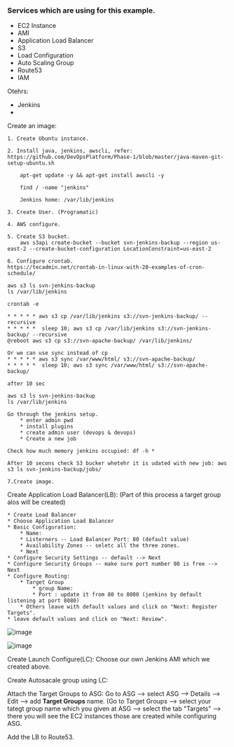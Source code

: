### Services which are using for this example.

* EC2 Instance
* AMI
* Application Load Balancer
* S3
* Load Configuration
* Auto Scaling Group
* Route53
* IAM

Otehrs:

* Jenkins
* 


Create an image:

	1. Create Ubuntu instance.

	2. Install java, jenkins, awscli, refer: https://github.com/DevOpsPlatform/Phase-1/blob/master/java-maven-git-setup-ubuntu.sh

		apt-get update -y && apt-get install awscli -y

		find / -name "jenkins"
		
		Jenkins home: /var/lib/jenkins

	3. Create User. (Programatic)

	4. AWS configure.

	5. Create S3 bucket.
		aws s3api create-bucket --bucket svn-jenkins-backup --region us-east-2 --create-bucket-configuration LocationConstraint=us-east-2

	6. Configure crontab.
	https://tecadmin.net/crontab-in-linux-with-20-examples-of-cron-schedule/

	aws s3 ls svn-jenkins-backup
	ls /var/lib/jenkins

	crontab -e

	* * * * * aws s3 cp /var/lib/jenkins s3://svn-jenkins-backup/ --recursive
	* * * * *  sleep 10; aws s3 cp /var/lib/jenkins s3://svn-jenkins-backup/ --recursive
	@reboot aws s3 cp s3://svn-apache-backup/ /var/lib/jenkins/

	Or we can use sync instead of cp
	* * * * * aws s3 sync /var/www/html/ s3://svn-apache-backup/
	* * * * *  sleep 10; aws s3 sync /var/www/html/ s3://svn-apache-backup/

	after 10 sec

	aws s3 ls svn-jenkins-backup
	ls /var/lib/jenkins
	
	Go through the jenkins setup.
		* enter admin pwd
		* install plugins
		* create admin user (devops & devops)
		* Create a new job

	Check how much memory jenkins occupied: df -h *
	
	After 10 secons check S3 bucker whetehr it is udated with new job: aws s3 ls svn-jenkins-backup/jobs/

	7.Create image.


Create Application Load Balancer(LB): (Part of this process a target group alos will be created)

	* Create Load Balancer
	* Choose Application Load Balancer
	* Basic Configuration:
		* Name: 
		* Listerners -- Load Balancer Port: 80 (default value)
		* Availability Zones -- seletc all the three zones. 
		* Next
	* Configure Security Settings -- default --> Next
	* Configure Security Groups -- make sure port number 80 is free --> Next
	* Configure Routing:
		* Target Group
			* group Name:
			* Port : update it from 80 to 8080 (jenkins by default listening at port 8080)
		* Others leave with default values and click on "Next: Register Targets".
	* leave default values and click on "Next: Review".
			
![image](https://user-images.githubusercontent.com/24622526/49213006-52fc5c00-f3e9-11e8-9457-cdeaeca93a33.png)

![image](https://user-images.githubusercontent.com/24622526/49213087-7aebbf80-f3e9-11e8-8c7a-6806b668d41f.png)

Create Launch Configure(LC): Choose our own Jenkins AMI which we created above.

Create Autosacale group using LC:

Attach the Target Groups to ASG: Go to ASG --> select ASG --> Details --> Edit --> add **Target Groups** name. (Go to Target Groups --> select your tategt group name which you given at ASG --> select the tab "Targets" --> there you will see the EC2 instances those are created while configuring ASG.

Add the LB to Route53.
